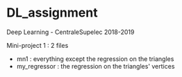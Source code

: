 # DL_assignment
Deep Learning - CentraleSupelec 2018-2019


Mini-project 1 : 2 files
  - mn1 : everything except the regression on the triangles
  - my_regressor : the regression on the triangles' vertices
